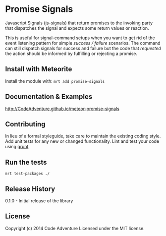 # Promise Signals

Javascript Signals ([js-signals](http://millermedeiros.github.io/js-signals/)) that return promises to
the invoking party that dispatches the signal and expects some return values or reaction.

This is useful for signal-command setups when you want to get rid of
the event listening pattern for simple *success / failure* scenarios.
The command can still dispatch signals for success and failure but
the code that *requested* the action should be informed by fulfilling
or rejecting a promise.

## Install with Meteorite
Install the module with: `mrt add promise-signals`

## Documentation & Examples
http://CodeAdventure.github.io/meteor-promise-signals

## Contributing
In lieu of a formal styleguide, take care to maintain the existing coding style.
Add unit tests for any new or changed functionality.
Lint and test your code using [grunt](https://github.com/gruntjs/grunt).

## Run the tests
`mrt test-packages ./`

## Release History
0.1.0 - Initial release of the library

## License
Copyright (c) 2014 Code Adventure
Licensed under the MIT license.
